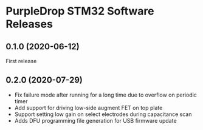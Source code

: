 # PurpleDrop STM32 Software Releases

## 0.1.0 (2020-06-12)

First release

## 0.2.0 (2020-07-29)

- Fix failure mode after running for a long time due to overflow on periodic timer
- Add support for driving low-side augment FET on top plate
- Support setting low gain on select electrodes during capacitance scan
- Adds DFU programming file generation for USB firmware update
